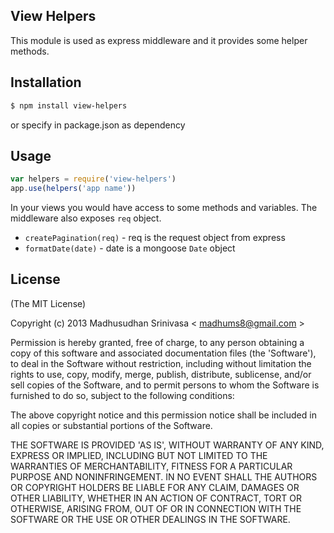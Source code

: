 ## View Helpers

This module is used as express middleware and it provides some helper methods.

## Installation

```sh
$ npm install view-helpers
```

or specify in package.json as dependency

## Usage

```js
var helpers = require('view-helpers')
app.use(helpers('app name'))
```

In your views you would have access to some methods and variables. The middleware also exposes `req` object.

* `createPagination(req)` - req is the request object from express
* `formatDate(date)` - date is a mongoose `Date` object


## License
(The MIT License)

Copyright (c) 2013 Madhusudhan Srinivasa < [madhums8@gmail.com](mailto:madhums8@gmail.com) >

Permission is hereby granted, free of charge, to any person obtaining a copy of this software and associated documentation files (the 'Software'), to deal in the Software without restriction, including without limitation the rights to use, copy, modify, merge, publish, distribute, sublicense, and/or sell copies of the Software, and to permit persons to whom the Software is furnished to do so, subject to the following conditions:

The above copyright notice and this permission notice shall be included in all copies or substantial portions of the Software.

THE SOFTWARE IS PROVIDED 'AS IS', WITHOUT WARRANTY OF ANY KIND, EXPRESS OR IMPLIED, INCLUDING BUT NOT LIMITED TO THE WARRANTIES OF MERCHANTABILITY, FITNESS FOR A PARTICULAR PURPOSE AND NONINFRINGEMENT. IN NO EVENT SHALL THE AUTHORS OR COPYRIGHT HOLDERS BE LIABLE FOR ANY CLAIM, DAMAGES OR OTHER LIABILITY, WHETHER IN AN ACTION OF CONTRACT, TORT OR OTHERWISE, ARISING FROM, OUT OF OR IN CONNECTION WITH THE SOFTWARE OR THE USE OR OTHER DEALINGS IN THE SOFTWARE.
